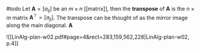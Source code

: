 #todo 
Let $\mathbf{A}=[a_{ij}]$ be an $m\times n$ [[matrix]], then the **transpose** of $\mathbf{A}$ is the $n\times m$ matrix $\mathbf{A}^\top=[a_{ji}]$. The transpose can be thought of as the mirror image along the main diagonal. $\mathbf{A}$


![[LinAlg-plan-w02.pdf#page=4&rect=283,159,562,228|LinAlg-plan-w02, p.4]]
